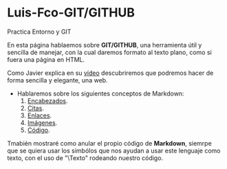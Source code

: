 # Luis-Fco-GIT/GITHUB
Practica Entorno y GIT

En esta página hablaemos sobre **GIT/GITHUB**, una herramienta útil y sencilla de manejar, con la cual daremos formato al texto plano, como si fuera una página en HTML.

Como Javier explica en su [vídeo](https://www.youtube.com/watch?v=y6XdzBNC0_0 "vídeo sobre Markdown") descubriremos que podremos hacer de forma sencilla y elegante, una web.

- Hablaremos sobre los siguientes conceptos de Markdown:
  1. [Encabezados](/encabezados.md).
  2. [Citas](/citas.md).
  3. [Enlaces](/links.md).
  4. [Imágenes](/img.md).
  5. [Código](/code.md).

Tmabién mostraré como anular el propio código de **Markdown**, siemrpe que se quiera usar los simbólos que nos ayudan a usar este lenguaje como texto, con el uso de "\Texto\" rodeando nuestro código.
